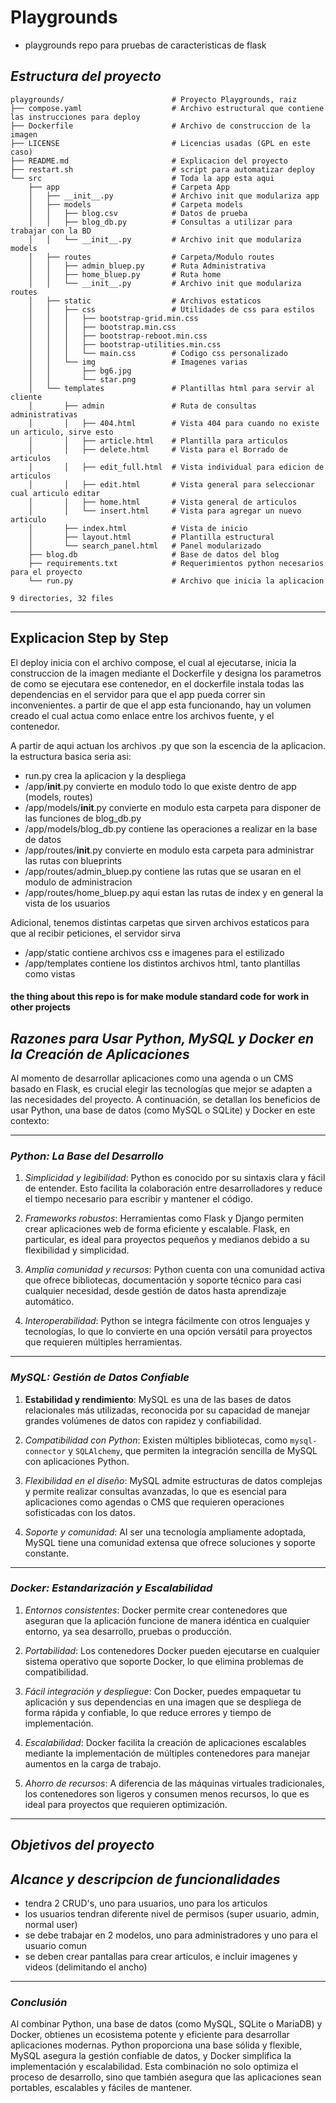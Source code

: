 # Playgrounds

- playgrounds repo para pruebas de caracteristicas de flask

## _*Estructura del proyecto*_

```
playgrounds/                        # Proyecto Playgrounds, raiz
├── compose.yaml                    # Archivo estructural que contiene las instrucciones para deploy
├── Dockerfile                      # Archivo de construccion de la imagen
├── LICENSE                         # Licencias usadas (GPL en este caso)
├── README.md                       # Explicacion del proyecto
├── restart.sh                      # script para automatizar deploy
└── src                             # Toda la app esta aqui
    ├── app                         # Carpeta App
    │   ├── __init__.py             # Archivo init que modulariza app
    │   ├── models                  # Carpeta models
    │   │   ├── blog.csv            # Datos de prueba
    │   │   ├── blog_db.py          # Consultas a utilizar para trabajar con la BD
    │   │   └── __init__.py         # Archivo init que modulariza models
    │   ├── routes                  # Carpeta/Modulo routes
    │   │   ├── admin_bluep.py      # Ruta Administrativa
    │   │   ├── home_bluep.py       # Ruta home
    │   │   └── __init__.py         # Archivo init que modulariza routes
    │   ├── static                  # Archivos estaticos
    │   │   ├── css                 # Utilidades de css para estilos
    │   │   │   ├── bootstrap-grid.min.css         
    │   │   │   ├── bootstrap.min.css              
    │   │   │   ├── bootstrap-reboot.min.css       
    │   │   │   ├── bootstrap-utilities.min.css    
    │   │   │   └── main.css        # Codigo css personalizado
    │   │   └── img                 # Imagenes varias
    │   │       ├── bg6.jpg
    │   │       └── star.png
    │   └── templates               # Plantillas html para servir al cliente
    │       ├── admin               # Ruta de consultas administrativas
    │       │   ├── 404.html        # Vista 404 para cuando no existe un articulo, sirve esto
    │       │   ├── article.html    # Plantilla para articulos
    │       │   ├── delete.html     # Vista para el Borrado de articulos
    │       │   ├── edit_full.html  # Vista individual para edicion de articulos
    │       │   ├── edit.html       # Vista general para seleccionar cual articulo editar
    │       │   ├── home.html       # Vista general de articulos
    │       │   └── insert.html     # Vista para agregar un nuevo articulo
    │       ├── index.html          # Vista de inicio
    │       ├── layout.html         # Plantilla estructural
    │       └── search_panel.html   # Panel modularizado
    ├── blog.db                     # Base de datos del blog
    ├── requirements.txt            # Requerimientos python necesarios para el proyecto
    └── run.py                      # Archivo que inicia la aplicacion

9 directories, 32 files
```
---

## Explicacion Step by Step

El deploy inicia con el archivo compose, el cual al ejecutarse, inicia la construccion de la imagen mediante el Dockerfile y designa los parametros de como se ejecutara ese contenedor, en el dockerfile instala todas las dependencias en el servidor para que el app pueda correr sin inconvenientes. a partir de que el app esta funcionando, hay un volumen creado el cual actua como enlace entre los archivos fuente, y el contenedor.

A partir de aqui actuan los archivos .py que son la escencia de la aplicacion. la estructura basica seria asi:

- run.py crea la aplicacion y la despliega
- /app/__init__.py convierte en modulo todo lo que existe dentro de app (models, routes)
- /app/models/__init__.py convierte en modulo esta carpeta para disponer de las funciones de blog_db.py
- /app/models/blog_db.py contiene las operaciones a realizar en la base de datos
- /app/routes/__init__.py convierte en modulo esta carpeta para administrar las rutas con blueprints
- /app/routes/admin_bluep.py contiene las rutas que se usaran en el modulo de administracion
- /app/routes/home_bluep.py aqui estan las rutas de index y en general la vista de los usuarios

Adicional, tenemos distintas carpetas que sirven archivos estaticos para que al recibir peticiones, el servidor sirva

- /app/static contiene archivos css e imagenes para el estilizado
- /app/templates contiene los distintos archivos html, tanto plantillas como vistas

#### the thing about this repo is for make module standard code for work in other projects

## _*Razones para Usar Python, MySQL y Docker en la Creación de Aplicaciones*_

Al momento de desarrollar aplicaciones como una agenda o un CMS basado en Flask, es crucial elegir las tecnologías que mejor se adapten a las necesidades del proyecto. A continuación, se detallan los beneficios de usar Python, una base de datos (como MySQL o SQLite) y Docker en este contexto:

---

### _*Python: La Base del Desarrollo*_
1. *Simplicidad y legibilidad*:
   Python es conocido por su sintaxis clara y fácil de entender. Esto facilita la colaboración entre desarrolladores y reduce el tiempo necesario para escribir y mantener el código.

2. *Frameworks robustos*:
   Herramientas como Flask y Django permiten crear aplicaciones web de forma eficiente y escalable. Flask, en particular, es ideal para proyectos pequeños y medianos debido a su flexibilidad y simplicidad.

3. *Amplia comunidad y recursos*:
   Python cuenta con una comunidad activa que ofrece bibliotecas, documentación y soporte técnico para casi cualquier necesidad, desde gestión de datos hasta aprendizaje automático.

4. *Interoperabilidad*:
   Python se integra fácilmente con otros lenguajes y tecnologías, lo que lo convierte en una opción versátil para proyectos que requieren múltiples herramientas.

---

### _*MySQL: Gestión de Datos Confiable*_
1. **Estabilidad y rendimiento**:
   MySQL es una de las bases de datos relacionales más utilizadas, reconocida por su capacidad de manejar grandes volúmenes de datos con rapidez y confiabilidad.

2. *Compatibilidad con Python*:
   Existen múltiples bibliotecas, como `mysql-connector` y `SQLAlchemy`, que permiten la integración sencilla de MySQL con aplicaciones Python.

3. *Flexibilidad en el diseño*:
   MySQL admite estructuras de datos complejas y permite realizar consultas avanzadas, lo que es esencial para aplicaciones como agendas o CMS que requieren operaciones sofisticadas con los datos.

4. *Soporte y comunidad*:
   Al ser una tecnología ampliamente adoptada, MySQL tiene una comunidad extensa que ofrece soluciones y soporte constante.

---

### _*Docker: Estandarización y Escalabilidad*_
1. *Entornos consistentes*:
   Docker permite crear contenedores que aseguran que la aplicación funcione de manera idéntica en cualquier entorno, ya sea desarrollo, pruebas o producción.

2. *Portabilidad*:
   Los contenedores Docker pueden ejecutarse en cualquier sistema operativo que soporte Docker, lo que elimina problemas de compatibilidad.

3. *Fácil integración y despliegue*:
   Con Docker, puedes empaquetar tu aplicación y sus dependencias en una imagen que se despliega de forma rápida y confiable, lo que reduce errores y tiempo de implementación.

4. *Escalabilidad*:
   Docker facilita la creación de aplicaciones escalables mediante la implementación de múltiples contenedores para manejar aumentos en la carga de trabajo.

5. *Ahorro de recursos*:
   A diferencia de las máquinas virtuales tradicionales, los contenedores son ligeros y consumen menos recursos, lo que es ideal para proyectos que requieren optimización.

---

## _*Objetivos del proyecto*_

## _*Alcance y descripcion de funcionalidades*_

- tendra 2 CRUD's, uno para usuarios, uno para los articulos
- los usuarios tendran diferente nivel de permisos (super usuario, admin, normal user)
- se debe trabajar en 2 modelos, uno para administradores y uno para el usuario comun
- se deben crear pantallas para crear articulos, e incluir imagenes y videos (delimitando el ancho)

---

### _*Conclusión*_
Al combinar Python, una base de datos (como MySQL, SQLite o MariaDB) y Docker, obtienes un ecosistema potente y eficiente para desarrollar aplicaciones modernas. Python proporciona una base sólida y flexible, MySQL asegura la gestión confiable de datos, y Docker simplifica la implementación y escalabilidad. Esta combinación no solo optimiza el proceso de desarrollo, sino que también asegura que las aplicaciones sean portables, escalables y fáciles de mantener.